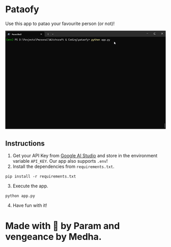 # Pataofy
Use this app to patao your favourite person (or not)!

![Demo](demo.gif)

## Instructions
1. Get your API Key from [Google AI Studio](https://ai.google.dev/aistudio) and store in the environment variable `API_KEY`. Our app also supports `.env`!
2. Install the dependencies from `requirements.txt`. 
```shell
pip install -r requirements.txt
```
3. Execute the app.
```shell
python app.py
```
4. Have fun with it!

# Made with 💙 by Param and vengeance by Medha.